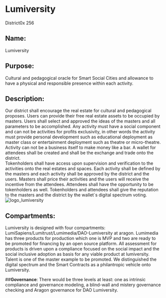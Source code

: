 # Lumiversity
District0x 256
## **Name**: 
Lumiversity

## **Purpose**: 
Cultural and pedagogical oracle for Smart Social Cities and allowance to have a physical and responsible presence within each activity.

## **Description**: 
Our district shall encourage the real estate for cultural and pedagogical proposes. Users can provide their free real estate assets to be occupied by masters. Users shall select and approved the ideas of the masters and all parameters to be accomplished. Any activity must have a social component and can not be activities for profits exclusivity, in other words the activity must provide personal development such as educational deployment as master class or entertainment deployment such as theatre or micro-theatre. Activity can not be a business itself to make money like a bar. A wallet for attendees shall be created and shall be the exchange and trade onto the district.  
Tokenholders shall have access upon supervision and verification to the activities onto the real estates and spaces. Each activity shall be defined by the masters and each activity shall be approved by the district and the users. Masters shall price their activities and the users will receive the incentive from the attendees. Attendees shall have the opportunity to be tokenholders as well. 
Tokenholders and attendees shall give the reputation to the masters and the district by the wallet´s digital spectrum voting.
![logo_lumiversity](https://user-images.githubusercontent.com/37745632/38458513-6203052c-3a9f-11e8-9f56-0cc0f23434f9.jpg)

## **Compartments**:
Lumiversity is designed with four compartments: LumiSapiens/Lumitrust/Lumimedia/DAO-Lumiversity at aragon.
Lumimedia has three products for production which one is MVP and two are ready to be promoted for financing by an open source platform.
All assessment for products is driven upon a compliance focused on the social impact and the social inclusive adoption as basis for any viable product at lumiversity.
Talent is one of the master example to be promoted. We distinguished the digital spectrum and the Smart Contracts as a philantropic vehicle onto Lumiversity.

##**Governance**:
There would be three levels at least: one as intrinsic compliance and governance modeling, a blind-wall and mistery governance checking and Aragon governance for DAO Lumiversity. 
